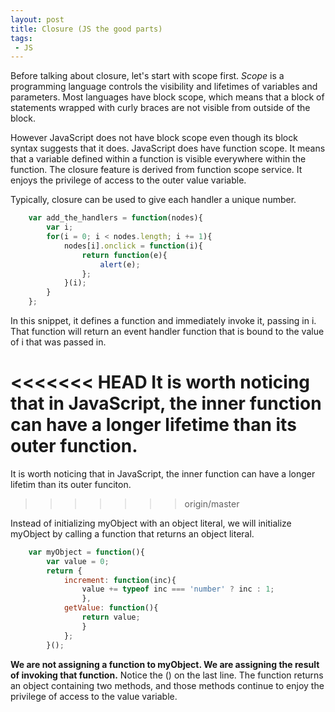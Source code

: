 ```yaml
---
layout: post
title: Closure (JS the good parts)
tags:
 - JS
---
```



 Before talking about closure, let's start with scope first. <em>Scope</em> is
 a programming language controls the visibility and lifetimes of variables and parameters. Most languages have block scope, which means that a block of statements wrapped with curly braces  are not visible from outside of the block. 

 However JavaScript does not have block scope even though its block syntax suggests that it does. JavaScript does have function scope. It means that a variable defined within a function is visible everywhere within the function.
The closure feature is derived from function scope service. It enjoys the privilege of access to the outer value variable.

Typically, closure can be used to give each handler a unique number.

```javascript
    var add_the_handlers = function(nodes){
        var i;
        for(i = 0; i < nodes.length; i += 1){
            nodes[i].onclick = function(i){
                return function(e){
                    alert(e);
                };
            }(i);
        }
    };
```


In this snippet, it defines a  function and immediately invoke it, passing in i. That function will return an event handler function that is bound to the value of i that was passed in.

<<<<<<< HEAD
It is worth noticing that in JavaScript, the inner function can have a longer lifetime than its outer function.
=======
It is worth noticing that in JavaScript, the inner function can have a longer lifetim than its outer funciton.
>>>>>>> origin/master

Instead of initializing myObject with an object literal, we will initialize myObject by calling a function that returns an object literal.

```javascript
    var myObject = function(){
        var value = 0;
        return {
            increment: function(inc){
                value += typeof inc === 'number' ? inc : 1;
                },
            getValue: function(){
                return value;
                }
            };
        }();
```

<b>We are not assigning a function to myObject. We are assigning the result of invoking that function.</b> Notice the () on the last line. The function returns an object containing two methods, and those methods continue to enjoy the privilege of access to the value variable.
